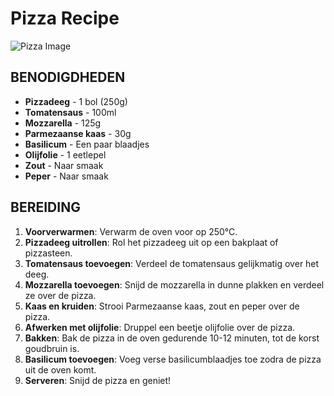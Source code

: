 # Pizza Recipe

![Pizza Image](./path_to_your_image/pizza.jpg)

## BENODIGDHEDEN

- **Pizzadeeg** - 1 bol (250g)
- **Tomatensaus** - 100ml
- **Mozzarella** - 125g
- **Parmezaanse kaas** - 30g
- **Basilicum** - Een paar blaadjes
- **Olijfolie** - 1 eetlepel
- **Zout** - Naar smaak
- **Peper** - Naar smaak

## BEREIDING

1. **Voorverwarmen**: Verwarm de oven voor op 250°C.
2. **Pizzadeeg uitrollen**: Rol het pizzadeeg uit op een bakplaat of pizzasteen.
3. **Tomatensaus toevoegen**: Verdeel de tomatensaus gelijkmatig over het deeg.
4. **Mozzarella toevoegen**: Snijd de mozzarella in dunne plakken en verdeel ze over de pizza.
5. **Kaas en kruiden**: Strooi Parmezaanse kaas, zout en peper over de pizza.
6. **Afwerken met olijfolie**: Druppel een beetje olijfolie over de pizza.
7. **Bakken**: Bak de pizza in de oven gedurende 10-12 minuten, tot de korst goudbruin is.
8. **Basilicum toevoegen**: Voeg verse basilicumblaadjes toe zodra de pizza uit de oven komt.
9. **Serveren**: Snijd de pizza en geniet!